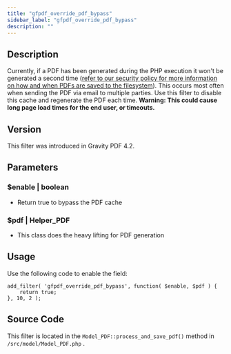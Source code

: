 ```yaml
---
title: "gfpdf_override_pdf_bypass"
sidebar_label: "gfpdf_override_pdf_bypass"
description: ""
---
```




## Description 

Currently, if a PDF has been generated during the PHP execution it won't be generated a second time ([refer to our security policy for more information on how and when PDFs are saved to the filesystem](../../users/pdf-security.md#filesystem)). This occurs most often when sending the PDF via email to multiple parties. Use this filter to disable this cache and regenerate the PDF each time. **Warning: This could cause long page load times for the end user, or timeouts.**

## Version 

This filter was introduced in Gravity PDF 4.2.

## Parameters 

### $enable | boolean
*  Return true to bypass the PDF cache

### $pdf | Helper_PDF
*  This class does the heavy lifting for PDF generation

## Usage 

Use the following code to enable the field:

```
add_filter( 'gfpdf_override_pdf_bypass', function( $enable, $pdf ) {
	return true;
}, 10, 2 );
```

## Source Code 

This filter is located in the `Model_PDF::process_and_save_pdf()` method in `/src/model/Model_PDF.php` .